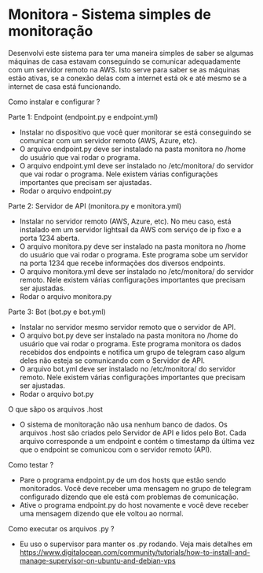 # Monitora - Sistema simples de monitoração #

Desenvolvi este sistema para ter uma maneira simples de saber se algumas máquinas de casa estavam conseguindo se comunicar adequadamente com um servidor remoto na AWS. Isto serve para saber se as máquinas estão ativas, se a conexão delas com a internet está ok e até mesmo se a internet de casa está funcionando.

Como instalar e configurar ?

Parte 1: Endpoint (endpoint.py e endpoint.yml)

- Instalar no dispositivo que você quer monitorar se está conseguindo se comunicar com um servidor remoto (AWS, Azure, etc).
- O arquivo endpoint.py deve ser instalado na pasta monitora no /home do usuário que vai rodar o programa.
- O arquivo endpoint.yml deve ser instalado no /etc/monitora/ do servidor que vai rodar o programa. Nele existem várias configurações importantes que precisam ser ajustadas.
- Rodar o arquivo endpoint.py

Parte 2: Servidor de API (monitora.py e monitora.yml)

- Instalar no servidor remoto (AWS, Azure, etc). No meu caso, está instalado em um servidor lightsail da AWS com serviço de ip fixo e a porta 1234 aberta.
- O arquivo monitora.py deve ser instalado na pasta monitora no /home do usuário que vai rodar o programa. Este programa sobe um servidor na porta 1234 que recebe informações dos diversos endpoints.
- O arquivo monitora.yml deve ser instalado no /etc/monitora/ do servidor remoto. Nele existem várias configurações importantes que precisam ser ajustadas.
- Rodar o arquivo monitora.py

Parte 3: Bot (bot.py e bot.yml)

- Instalar no servidor mesmo servidor remoto que o servidor de API.
- O arquivo bot.py deve ser instalado na pasta monitora no /home do usuário que vai rodar o programa. Este programa monitora os dados recebidos dos endpoints e notifica um grupo de telegram caso algum deles não esteja se comunicando com o Servidor de API.
- O arquivo bot.yml deve ser instalado no /etc/monitora/ do servidor remoto. Nele existem várias configurações importantes que precisam ser ajustadas.
- Rodar o arquivo bot.py

O que sãpo os arquivos .host

- O sistema de monitoração não usa nenhum banco de dados. Os arquivos .host são criados pelo Servidor de API e lidos pelo Bot. Cada arquivo corresponde a um endpoint e contém o timestamp da última vez que o endpoint se comunicou com o servidor remoto (API).

Como testar ?

- Pare o programa endpoint.py de um dos hosts que estão sendo monitorados. Você deve receber uma mensagem no grupo de telegram configurado dizendo que ele está com problemas de comunicação.
- Ative o programa endpoint.py do host novamente e você deve receber uma mensagem dizendo que ele voltou ao normal.

Como executar os arquivos .py ?
- Eu uso o supervisor para manter os .py rodando. Veja mais detalhes em https://www.digitalocean.com/community/tutorials/how-to-install-and-manage-supervisor-on-ubuntu-and-debian-vps

